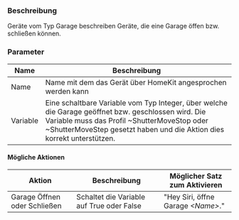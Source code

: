 ﻿### Beschreibung

Geräte vom Typ Garage beschreiben Geräte, die eine Garage öffen bzw. schließen können.

### Parameter

Name       | Beschreibung
---------- | ---------------
Name       | Name mit dem das Gerät über HomeKit angesprochen werden kann
Variable   | Eine schaltbare Variable vom Typ Integer, über welche die Garage geöffnet bzw. geschlossen wird. Die Variable muss das Profil ~ShutterMoveStop oder ~ShutterMoveStep gesetzt haben und die Aktion dies korrekt unterstützen.

#### Mögliche Aktionen

Aktion               | Beschreibung                              | Möglicher Satz zum Aktivieren
-------------------- | ----------------------------------------- | -----------------------------
Garage Öffnen oder Schließen | Schaltet die Variable auf True oder False | "Hey Siri, öffne Garage _<Name\>_."